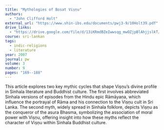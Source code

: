 ```yaml
---
title: "Mythologies of Bosat Viṣṇu"
authors:
  - "John Clifford Holt"
external_url: "https://www.shin-ibs.edu/documents/pwj3-9/10Holt39.pdf"
drive_links:
  - "https://drive.google.com/file/d/13iKRmdBZeIwwsqg_mwOZjpBlAhjjslkT/view?usp=sharing"
course: sri-lankan
tags:
  - indic-religions
  - literature
year: 2007
journal: pw
volume: 3
number: 9
pages: "169--188"
---
```


This article explores  two key mythic cycles that shape Viṣṇu’s divine profile in Sinhala literature and Buddhist culture. The first involves abbreviated Sinhala versions of episodes from the Hindu epic Rāmāyaṇa, which influence the portrayal of Rāma and his connection to the Viṣṇu cult in Sri Lanka. The second myth, widely spread in Sinhala folklore, depicts Viṣṇu as the conqueror of the asura Bhasma, symbolizing the association of moral power with Viṣṇu, offering insight into how these myths reflect the character of Viṣṇu within Sinhala Buddhist culture.